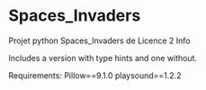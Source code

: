 # Spaces_Invaders
Projet python Spaces_Invaders de Licence 2 Info

Includes a version with type hints and one without.

Requirements:
Pillow==9.1.0
playsound==1.2.2
